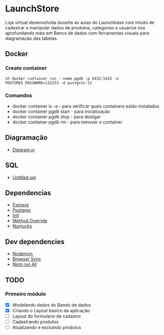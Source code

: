 # LaunchStore

Loja virtual desenvolvida durante as aulas do Launchbase com intuito de cadastrar e manipular dados de produtos, categorias e usuarios nos aprofundando mais em Banco de dados com ferramentas visuais para diagramação das tabelas.

## Docker

### Create container

```sh docker container run --name pgdb -p 5432:5432 -e POSTGRES_PASSWORD=112233 -d postgres:11 ```

### Comandos

- docker container ls -a - para verificar quais containers estão instalados
- docker container pgdb start - para inicialização
- docker container pgdb stop - para desligar
- docker container pgdb rm - para remover o container

## Diagramação

- [Diagram.io](https://dbdiagram.io/)

## SQL

- [Untitled.sql](./Untitled.sql)

## Dependencias

- [Express](https://expressjs.com)
- [Postgres](https://node-postgres.com)
- [Intl](https://pub.dev/packages/intl)
- [Method Override](https://www.npmjs.com/package/method-override)
- [Nunjucks](https://www.npmjs.com/package/nunjucks)

## Dev dependencies

- [Nodemon](https://nodemon.io)
- [Browser Sync](https://browsersync.io/)
- [Npm run All](https://www.npmjs.com/package/npm-run-all)

## TODO

### Primeiro módulo

- [x] Modelando dados do Bando de dados
- [x] Criando o Layout basico da aplicação
- [ ] Layout do formulario de cadastro
- [ ] Cadastrando produtos
- [ ] Atualizando e excluindo produtos
